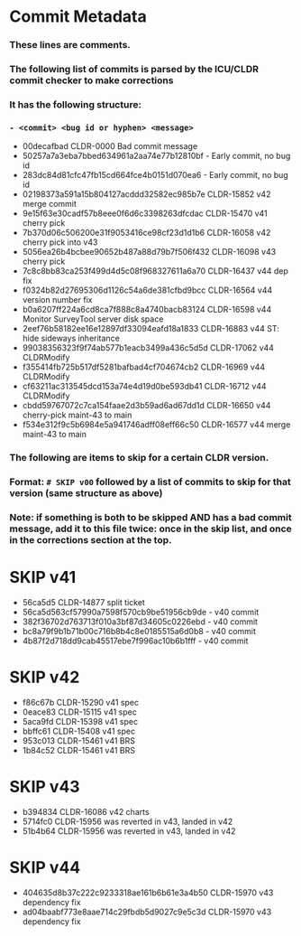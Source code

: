 # Commit Metadata

### These lines are comments.
### The following list of commits is parsed by the ICU/CLDR commit checker to make corrections
### It has the following structure:
### `- <commit> <bug id or hyphen> <message>`

- 00decafbad CLDR-0000 Bad commit message
- 50257a7a3eba7bbed634961a2aa74e77b12810bf - Early commit, no bug id
- 283dc84d81cfc47fb15cd664fce4b0151d070ea6 - Early commit, no bug id
- 02198373a591a15b804127acddd32582ec985b7e CLDR-15852 v42 merge commit
- 9e15f63e30cadf57b8eee0f6d6c3398263dfcdac CLDR-15470 v41 cherry pick
- 7b370d06c506200e31f9053416ce98cf23d1d1b6 CLDR-16058 v42 cherry pick into v43
- 5056ea26b4bcbee90652b487a88d79b7f506f432 CLDR-16098 v43 cherry pick
- 7c8c8bb83ca253f499d4d5c08f968327611a6a70 CLDR-16437 v44 dep fix
- f0324b82d27695306d1126c54a6de381cfbd9bcc CLDR-16564 v44 version number fix
- b0a6207ff224a6cd8ca7f888c8a4740bacb83124 CLDR-16598 v44 Monitor SurveyTool server disk space
- 2eef76b58182ee16e12897df33094eafd18a1833 CLDR-16883 v44 ST: hide sideways inheritance
- 99038356323f9f74ab577b1eacb3499a436c5d5d CLDR-17062 v44 CLDRModify
- f355414fb725b517df5281bafbad4cf704674cb2 CLDR-16969 v44 CLDRModify
- cf63211ac313545dcd153a74e4d19d0be593db41 CLDR-16712 v44 CLDRModify
- cbdd59767072c7ca154faae2d3b59ad6ad67dd1d CLDR-16650 v44 cherry-pick maint-43 to main
- f534e312f9c5b6984e5a941746adff08eff66c50 CLDR-16577 v44 merge maint-43 to main

### The following are items to skip for a certain CLDR version.
### Format: `# SKIP v00` followed by a list of commits to skip for that version (same structure as above)
### Note: if something is both to be skipped AND has a bad commit message, add it to this file twice: once in the skip list, and once in the corrections section at the top.

# SKIP v41

- 56ca5d5 CLDR-14877 split ticket
- 56ca5d563cf57990a7598f570cb9be51956cb9de - v40 commit
- 382f36702d763713f010a3bf87d34605c0226ebd - v40 commit
- bc8a79f9b1b71b00c716b8b4c8e0185515a6d0b8 - v40 commit
- 4b87f2d718dd9cab45517ebe7f996ac10b6b1fff - v40 commit

# SKIP v42

- f86c67b CLDR-15290 v41 spec
- 0eace83 CLDR-15115 v41 spec
- 5aca9fd CLDR-15398 v41 spec
- bbffc61 CLDR-15408 v41 spec
- 953c013 CLDR-15461 v41 BRS
- 1b84c52 CLDR-15461 v41 BRS

# SKIP v43

- b394834 CLDR-16086 v42 charts
- 5714fc0 CLDR-15956 was reverted in v43, landed in v42
- 51b4b64 CLDR-15956 was reverted in v43, landed in v42

# SKIP v44

- 404635d8b37c222c9233318ae161b6b61e3a4b50 CLDR-15970 v43 dependency fix
- ad04baabf773e8aae714c29fbdb5d9027c9e5c3d CLDR-15970 v43 dependency fix
